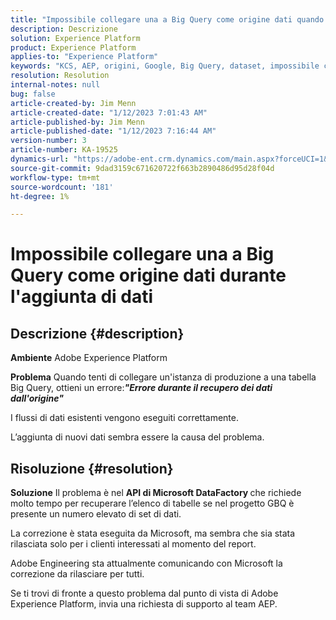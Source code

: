 ```yaml
---
title: "Impossibile collegare una a Big Query come origine dati quando si aggiungono dati"
description: Descrizione
solution: Experience Platform
product: Experience Platform
applies-to: "Experience Platform"
keywords: "KCS, AEP, origini, Google, Big Query, dataset, impossibile connettersi, origine dati, aggiunta dati, Adobe Experience Platform, FAQ"
resolution: Resolution
internal-notes: null
bug: false
article-created-by: Jim Menn
article-created-date: "1/12/2023 7:01:43 AM"
article-published-by: Jim Menn
article-published-date: "1/12/2023 7:16:44 AM"
version-number: 3
article-number: KA-19525
dynamics-url: "https://adobe-ent.crm.dynamics.com/main.aspx?forceUCI=1&pagetype=entityrecord&etn=knowledgearticle&id=e5fa61f4-4692-ed11-aad1-6045bd0065f9"
source-git-commit: 9dad3159c671620722f663b2890486d95d28f04d
workflow-type: tm+mt
source-wordcount: '181'
ht-degree: 1%

---
```


# Impossibile collegare una a Big Query come origine dati durante l&#39;aggiunta di dati

## Descrizione {#description}


<b>Ambiente</b>
Adobe Experience Platform

<b>Problema</b>
Quando tenti di collegare un&#39;istanza di produzione a una tabella Big Query, ottieni un errore:<b>*&quot;</b><b>Errore durante il recupero dei dati dall&#39;origine</b><b>&quot;</b>*

I flussi di dati esistenti vengono eseguiti correttamente.

L’aggiunta di nuovi dati sembra essere la causa del problema.


## Risoluzione {#resolution}


<b>Soluzione</b>
Il problema è nel <b>API di Microsoft DataFactory </b>che richiede molto tempo per recuperare l’elenco di tabelle se nel progetto GBQ è presente un numero elevato di set di dati.

La correzione è stata eseguita da Microsoft, ma sembra che sia stata rilasciata solo per i clienti interessati al momento del report.

Adobe Engineering sta attualmente comunicando con Microsoft la correzione da rilasciare per tutti.

Se ti trovi di fronte a questo problema dal punto di vista di Adobe Experience Platform, invia una richiesta di supporto al team AEP.
